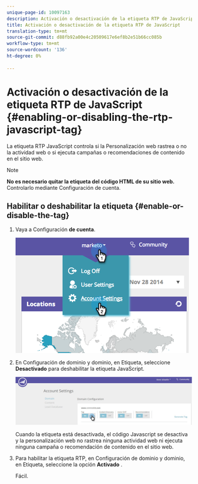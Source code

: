 ```yaml
---
unique-page-id: 10097163
description: Activación o desactivación de la etiqueta RTP de JavaScript - Documentos de marketing - Documentación del producto
title: Activación o desactivación de la etiqueta RTP de JavaScript
translation-type: tm+mt
source-git-commit: d88fb92a00e4c20509617e6ef8b2e51b66cc085b
workflow-type: tm+mt
source-wordcount: '136'
ht-degree: 0%

---
```



# Activación o desactivación de la etiqueta RTP de JavaScript {#enabling-or-disabling-the-rtp-javascript-tag}

La etiqueta RTP JavaScript controla si la Personalización web rastrea o no la actividad web o si ejecuta campañas o recomendaciones de contenido en el sitio web.

>[!NOTE]
>
>**No es necesario quitar la etiqueta del código HTML de su sitio web.** Controlarlo mediante Configuración de cuenta.

## Habilitar o deshabilitar la etiqueta {#enable-or-disable-the-tag}

1. Vaya a Configuración **de cuenta**.

   ![](assets/image2014-12-1-23-3a3-3a12.png)

1. En Configuración de dominio y dominio, en Etiqueta, seleccione **Desactivado** para deshabilitar la etiqueta JavaScript.

   ![](assets/account-settings-domain-tag.jpg)

   Cuando la etiqueta está desactivada, el código Javascript se desactiva y la personalización web no rastrea ninguna actividad web ni ejecuta ninguna campaña o recomendación de contenido en el sitio web.

1. Para habilitar la etiqueta RTP, en Configuración de dominio y dominio, en Etiqueta, seleccione la opción **Activado** .

   Fácil.

